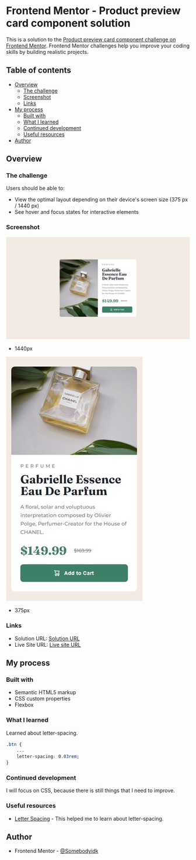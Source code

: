 
# Frontend Mentor - Product preview card component solution

This is a solution to the [Product preview card component challenge on Frontend Mentor](https://www.frontendmentor.io/challenges/product-preview-card-component-GO7UmttRfa). Frontend Mentor challenges help you improve your coding skills by building realistic projects. 


## Table of contents

- [Overview](#overview)
  - [The challenge](#the-challenge)
  - [Screenshot](#screenshot)
  - [Links](#links) 
- [My process](#my-process)
  - [Built with](#built-with)
  - [What I learned](#what-i-learned)
  - [Continued development](#continued-development)
  - [Useful resources](#useful-resources)
- [Author](#author)


## Overview

### The challenge

Users should be able to:

- View the optimal layout depending on their device's screen size (375 px / 1440 px)
- See hover and focus states for interactive elements

### Screenshot

![ProjectScreenshot1440px](./screenshot/FrontEndMentor1.jpg)

- 1440px

![ProjectScreenshot375px](./screenshot/FrontEndMentor2.jpg)

- 375px

### Links

- Solution URL: [Solution URL](https://www.frontendmentor.io/solutions/product-preview-card-html-and-css-qlWvrbFcip)
- Live Site URL: [Live site URL](https://somebodyidk.github.io/FM-Product-Preview-Card/)


## My process

### Built with

- Semantic HTML5 markup
- CSS custom properties
- Flexbox

### What I learned

Learned about letter-spacing. 

```css
.btn {
    ...
    letter-spacing: 0.03rem;
}
```

### Continued development

I will focus on CSS, because there is still things that I need to improve.

### Useful resources

- [Letter Spacing](https://developer.mozilla.org/en-US/docs/Web/CSS/letter-spacing) - This helped me to learn about letter-spacing.


## Author

- Frontend Mentor - [@Somebodyidk](https://www.frontendmentor.io/profile/Somebodyidk)
